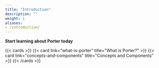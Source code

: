 ```yaml
---
title: "Introduction"
description: ""
weight: 1
aliases:
- /introduction/
---
```


**Start learning about Porter today**

{{< cards >}}
{{< card link="what-is-porter" title="What is Porter?" >}}
{{< card link="concepts-and-components" title="Concepts and Components" >}}
{{< /cards >}}
